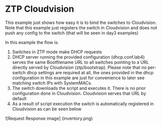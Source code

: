 # ZTP Cloudvision

This example just shows how easy it is to bind the switches to Cloudvision. Note that this example just registers the switch in Cloudvision and does not push any config to the switch (that will be seen in day3 examples)

In this example the flow is:
1. Switches in ZTP mode make DHCP requests
2. DHCP server running the provided configuration (dhcp.conf.lab4) serves the same Bootfilename URL to all switches pointing to a URL directly served by Cloudvision (ztp/bootstrap). Please note that no per-switch dhcp settings are required at all, the ones provided in the dhcp configuration in this example are just for convenience to later see matching switch IPs with SystemMACs. 
3. The switch downloads the script and executes it. There is no prior configuration done in Cloudvision. Cloudvision serves that URL by default 
4. As a result of script execution the switch is automatically registered in Cloudvision as can be seen below

![Request Response image]
(inventory.png)
